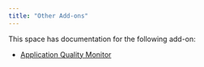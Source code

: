 ```yaml
---
title: "Other Add-ons"
---
```


This space has documentation for the following add-on:

* [Application Quality Monitor](aqm/)